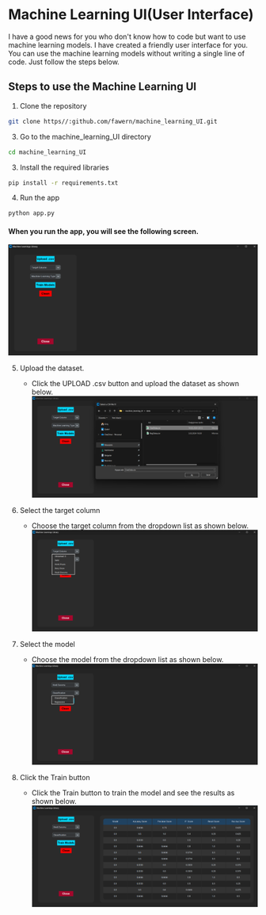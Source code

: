 # Machine Learning UI(User Interface)

I have a good news for you who don't know how to code but want to use
machine learning models. I have created a friendly user interface for you.
You can use the machine learning models without writing a single line of code. Just follow the steps below.

## Steps to use the Machine Learning UI

1. Clone the repository

```bash
git clone https//:github.com/fawern/machine_learning_UI.git
```

3. Go to the machine_learning_UI directory

```bash
cd machine_learning_UI
```

3. Install the required libraries

```bash
pip install -r requirements.txt
```

4. Run the app

```bash
python app.py
```

#### When you run the app, you will see the following screen.

![before](./imgs/img_1.png)

5. Upload the dataset.

   - Click the UPLOAD .csv button and upload the dataset as shown below.
     ![before](./imgs/img_2.png)

6. Select the target column

   - Choose the target column from the dropdown list as shown below.
     ![before](./imgs/img_3.png)

7. Select the model

   - Choose the model from the dropdown list as shown below.
     ![before](./imgs/img_4.png)

8. Click the Train button
   - Click the Train button to train the model and see the results as shown below.
     ![before](./imgs/img_5.png)
